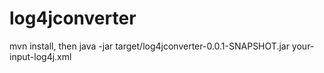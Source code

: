 # log4jconverter

mvn install, then java -jar target/log4jconverter-0.0.1-SNAPSHOT.jar your-input-log4j.xml
